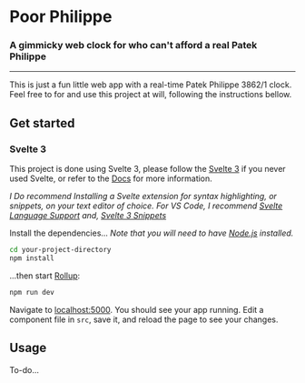 # Poor Philippe
### A gimmicky web clock for who can't afford a real Patek Philippe

---

This is just a fun little web app with a real-time Patek Philippe 3862/1 clock.
Feel free to for and use this project at will, following the instructions bellow.

## Get started

### Svelte 3
This project is done using Svelte 3, please follow the [Svelte 3](https://svelte.dev/tutorial/basics) if you never used Svelte, or refer to the [Docs](https://svelte.dev/docs) for more information.

*I Do recommend Installing a Svelte extension for syntax highlighting, or snippets, on your text editor of choice.*
*For VS Code, I recommend [Svelte Language Support](https://marketplace.visualstudio.com/items?itemName=JamesBirtles.svelte-vscode) and, [Svelte 3 Snippets](https://marketplace.visualstudio.com/items?itemName=fivethree.vscode-svelte-snippets)*


Install the dependencies...
*Note that you will need to have [Node.js](https://nodejs.org) installed.*

```bash
cd your-project-directory
npm install
```

...then start [Rollup](https://rollupjs.org):

```bash
npm run dev
```

Navigate to [localhost:5000](http://localhost:5000). You should see your app running. Edit a component file in `src`, save it, and reload the page to see your changes.


## Usage

To-do...
